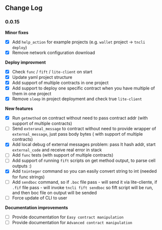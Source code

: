 ## Change Log

### 0.0.15

**Minor fixes**

- [x] Add `help_action` for example projects (e.g. `wallet` project -> `tncli deploy`)
- [x] Remove network configuration download

**Deploy improvment**

- [x] Check `func` / `fift` / `lite-client` on start
- [x] Update yaml project structure
- [x] Add support of multiple contracts in one project
- [x] Add support to deploy one specific contract when you have multiple of them in one project
- [x] Remove `sleep` in project deployment and check true `lite-client`

**New features**

- [x] Run `getmethod` on contract without need to pass contract addr (with support of multiple contracts)
- [ ] Send `exteranal_message` to contract without need to provide wrapper of `external_message`, just pass body bytes (
  with support of multiple contracts)
- [x]  Add local debug of external messages problem: pass lt hash addr, start `external_code` and receive real error in
  stack
- [ ] Add `func` tests (with support of multiple contracts)
- [ ] Add support of running `fift` scripts on get method output, to parse cell outputs :)
- [x] Add `tointeger` command so you can easily convert string to int (needed for func strings)
- [ ] Add `sendboc` command, so if `.boc` file pass - will send it via lite-cliente, if `.fif` file pass - will
  invoke `tncli fift sendboc` so fift script will be run, and then boc file on output will be sended
- [ ] Force update of CLI to user

**Documentation improvements**

- [ ] Provide documentation for `Easy contract manipulation`
- [ ] Provide documentation for `Advanced contract manipulation`
